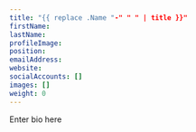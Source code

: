 ```yaml
---
title: "{{ replace .Name "-" " " | title }}"
firstName:
lastName:
profileImage:
position:
emailAddress:
website:
socialAccounts: []
images: []
weight: 0
---
```

Enter bio here